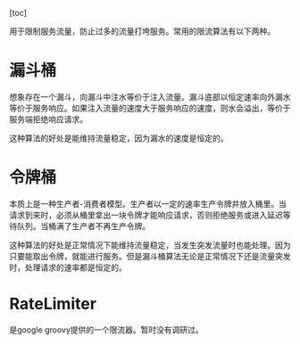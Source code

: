

[toc]



用于限制服务流量，防止过多的流量打垮服务。常用的限流算法有以下两种。

# 漏斗桶

想象存在一个漏斗，向漏斗中注水等价于注入流量。漏斗底部以恒定速率向外漏水等价于服务响应。如果注入流量的速度大于服务响应的速度，则水会溢出，等价于服务端拒绝响应请求。

这种算法的好处是能维持流量稳定，因为漏水的速度是恒定的。



# 令牌桶

本质上是一种生产者-消费者模型。生产者以一定的速率生产令牌并放入桶里。当请求到来时，必须从桶里拿出一块令牌才能响应请求，否则拒绝服务或进入延迟等待队列。当桶满了生产者不再生产令牌。

这种算法的好处是正常情况下能维持流量稳定，当发生突发流量时也能处理。因为只要能取出令牌，就能进行服务。但是漏斗桶算法无论是正常情况下还是流量突发时，处理请求的速率都是恒定的。



# RateLimiter

是google groovy提供的一个限流器。暂时没有调研过。





